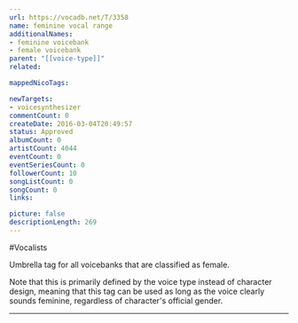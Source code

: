 ```yaml
---
url: https://vocadb.net/T/3358
name: feminine vocal range
additionalNames: 
- feminine voicebank
- female voicebank
parent: "[[voice-type]]"
related:

mappedNicoTags:

newTargets:
- voicesynthesizer
commentCount: 0
createDate: 2016-03-04T20:49:57
status: Approved
albumCount: 0
artistCount: 4044
eventCount: 0
eventSeriesCount: 0
followerCount: 10
songListCount: 0
songCount: 0
links: 

picture: false
descriptionLength: 269
---
```


#Vocalists

Umbrella tag for all voicebanks that are classified as female.

Note that this is primarily defined by the voice type instead of character design, meaning that this tag can be used as long as the voice clearly sounds feminine, regardless of character's official gender.

---

